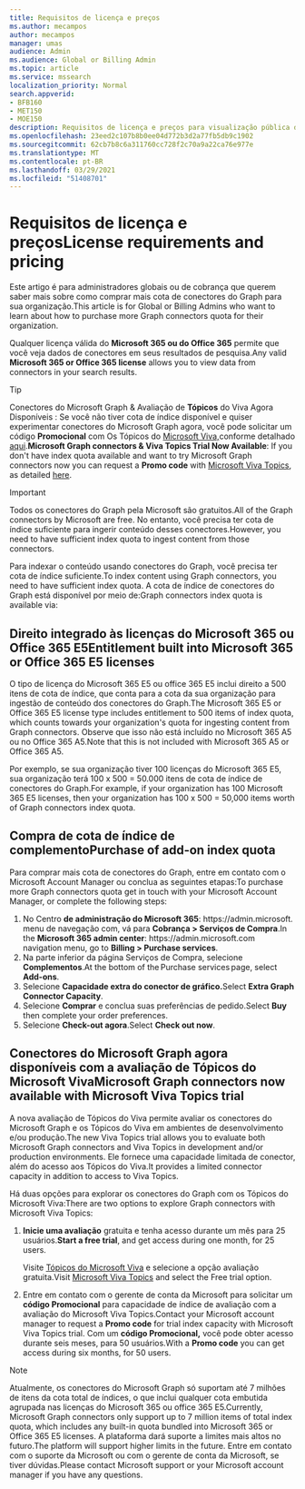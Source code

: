 ```yaml
---
title: Requisitos de licença e preços
ms.author: mecampos
author: mecampos
manager: umas
audience: Admin
ms.audience: Global or Billing Admin
ms.topic: article
ms.service: mssearch
localization_priority: Normal
search.appverid:
- BFB160
- MET150
- MOE150
description: Requisitos de licença e preços para visualização pública de conectores do Microsoft Graph para a Pesquisa da Microsoft
ms.openlocfilehash: 23eed2c107b8b0ee04d772b3d2a77fb5db9c1902
ms.sourcegitcommit: 62cb7b8c6a311760cc728f2c70a9a22ca76e977e
ms.translationtype: MT
ms.contentlocale: pt-BR
ms.lasthandoff: 03/29/2021
ms.locfileid: "51408701"
---
```

<!---Previous ms.author: rusamai --->

# <a name="license-requirements-and-pricing"></a><span data-ttu-id="001b1-103">Requisitos de licença e preços</span><span class="sxs-lookup"><span data-stu-id="001b1-103">License requirements and pricing</span></span>

<span data-ttu-id="001b1-104">Este artigo é para administradores globais ou de cobrança que querem saber mais sobre como comprar mais cota de conectores do Graph para sua organização.</span><span class="sxs-lookup"><span data-stu-id="001b1-104">This article is for Global or Billing Admins who want to learn about how to purchase more Graph connectors quota for their organization.</span></span>

<span data-ttu-id="001b1-105">Qualquer licença válida do **Microsoft 365 ou do Office 365** permite que você veja dados de conectores em seus resultados de pesquisa.</span><span class="sxs-lookup"><span data-stu-id="001b1-105">Any valid **Microsoft 365 or Office 365 license** allows you to view data from connectors in your search results.</span></span>

> [!TIP]
> <span data-ttu-id="001b1-106">Conectores do Microsoft Graph & Avaliação de **Tópicos** do Viva Agora Disponíveis : Se você não tiver cota de índice disponível e quiser experimentar conectores do Microsoft Graph agora, você pode solicitar um código **Promocional** com Os Tópicos do [Microsoft Viva,](https://www.microsoft.com/microsoft-viva/topics?activetab=pivot:overviewtab)conforme detalhado [aqui](#microsoft-graph-connectors-now-available-with-microsoft-viva-topics-trial).</span><span class="sxs-lookup"><span data-stu-id="001b1-106">**Microsoft Graph connectors & Viva Topics Trial Now Available**: If you don't have index quota available and want to try Microsoft Graph connectors now you can request a **Promo code** with [Microsoft Viva Topics](https://www.microsoft.com/microsoft-viva/topics?activetab=pivot:overviewtab), as detailed [here](#microsoft-graph-connectors-now-available-with-microsoft-viva-topics-trial).</span></span>

>[!IMPORTANT]
><span data-ttu-id="001b1-107">Todos os conectores do Graph pela Microsoft são gratuitos.</span><span class="sxs-lookup"><span data-stu-id="001b1-107">All of the Graph connectors by Microsoft are free.</span></span> <span data-ttu-id="001b1-108">No entanto, você precisa ter cota de índice suficiente para ingerir conteúdo desses conectores.</span><span class="sxs-lookup"><span data-stu-id="001b1-108">However, you need to have sufficient index quota to ingest content from those connectors.</span></span>

<span data-ttu-id="001b1-109">Para indexar o conteúdo usando conectores do Graph, você precisa ter cota de índice suficiente.</span><span class="sxs-lookup"><span data-stu-id="001b1-109">To index content using Graph connectors, you need to have sufficient index quota.</span></span> <span data-ttu-id="001b1-110">A cota de índice de conectores do Graph está disponível por meio de:</span><span class="sxs-lookup"><span data-stu-id="001b1-110">Graph connectors index quota is available via:</span></span>

## <a name="entitlement-built-into-microsoft-365-or-office-365-e5-licenses"></a><span data-ttu-id="001b1-111">Direito integrado às licenças do Microsoft 365 ou Office 365 E5</span><span class="sxs-lookup"><span data-stu-id="001b1-111">Entitlement built into Microsoft 365 or Office 365 E5 licenses</span></span>

<span data-ttu-id="001b1-112">O tipo de licença do Microsoft 365 E5 ou office 365 E5 inclui direito a 500 itens de cota de índice, que conta para a cota da sua organização para ingestão de conteúdo dos conectores do Graph.</span><span class="sxs-lookup"><span data-stu-id="001b1-112">The Microsoft 365 E5 or Office 365 E5 license type includes entitlement to 500 items of index quota, which counts towards your organization's quota for ingesting content from Graph connectors.</span></span> <span data-ttu-id="001b1-113">Observe que isso não está incluído no Microsoft 365 A5 ou no Office 365 A5.</span><span class="sxs-lookup"><span data-stu-id="001b1-113">Note that this is not included with Microsoft 365 A5 or Office 365 A5.</span></span>

<span data-ttu-id="001b1-114">Por exemplo, se sua organização tiver 100 licenças do Microsoft 365 E5, sua organização terá 100 x 500 = 50.000 itens de cota de índice de conectores do Graph.</span><span class="sxs-lookup"><span data-stu-id="001b1-114">For example, if your organization has 100 Microsoft 365 E5 licenses, then your organization has 100 x 500 = 50,000 items worth of Graph connectors index quota.</span></span>

## <a name="purchase-of-add-on-index-quota"></a><span data-ttu-id="001b1-115">Compra de cota de índice de complemento</span><span class="sxs-lookup"><span data-stu-id="001b1-115">Purchase of add-on index quota</span></span>
<span data-ttu-id="001b1-116">Para comprar mais cota de conectores do Graph, entre em contato com o Microsoft Account Manager ou conclua as seguintes etapas:</span><span class="sxs-lookup"><span data-stu-id="001b1-116">To purchase more Graph connectors quota get in touch with your Microsoft Account Manager, or complete the following steps:</span></span>

1. <span data-ttu-id="001b1-117">No Centro **de administração do Microsoft 365**: https://<span>admin.microsoft.</span> menu de navegação com, vá para **Cobrança > Serviços de Compra**.</span><span class="sxs-lookup"><span data-stu-id="001b1-117">In the **Microsoft 365 admin center**: https://<span>admin.microsoft.</span>com navigation menu, go to **Billing > Purchase services**.</span></span>
2. <span data-ttu-id="001b1-118">Na parte inferior da página Serviços de Compra, selecione **Complementos**.</span><span class="sxs-lookup"><span data-stu-id="001b1-118">At the bottom of the Purchase services page, select **Add-ons**.</span></span>
3. <span data-ttu-id="001b1-119">Selecione **Capacidade extra do conector de gráfico.**</span><span class="sxs-lookup"><span data-stu-id="001b1-119">Select **Extra Graph Connector Capacity**.</span></span>
4. <span data-ttu-id="001b1-120">Selecione **Comprar** e conclua suas preferências de pedido.</span><span class="sxs-lookup"><span data-stu-id="001b1-120">Select **Buy** then complete your order preferences.</span></span>
5. <span data-ttu-id="001b1-121">Selecione **Check-out agora**.</span><span class="sxs-lookup"><span data-stu-id="001b1-121">Select **Check out now**.</span></span>

## <a name="microsoft-graph-connectors-now-available-with-microsoft-viva-topics-trial"></a><span data-ttu-id="001b1-122">Conectores do Microsoft Graph agora disponíveis com a avaliação de Tópicos do Microsoft Viva</span><span class="sxs-lookup"><span data-stu-id="001b1-122">Microsoft Graph connectors now available with Microsoft Viva Topics trial</span></span>
 <span data-ttu-id="001b1-123">A nova avaliação de Tópicos do Viva permite avaliar os conectores do Microsoft Graph e os Tópicos do Viva em ambientes de desenvolvimento e/ou produção.</span><span class="sxs-lookup"><span data-stu-id="001b1-123">The new Viva Topics trial allows you to evaluate both Microsoft Graph connectors and Viva Topics in development and/or production environments.</span></span> <span data-ttu-id="001b1-124">Ele fornece uma capacidade limitada de conector, além do acesso aos Tópicos do Viva.</span><span class="sxs-lookup"><span data-stu-id="001b1-124">It provides a limited connector capacity in addition to access to Viva Topics.</span></span>

<span data-ttu-id="001b1-125">Há duas opções para explorar os conectores do Graph com os Tópicos do Microsoft Viva:</span><span class="sxs-lookup"><span data-stu-id="001b1-125">There are two options to explore Graph connectors with Microsoft Viva Topics:</span></span>

1. <span data-ttu-id="001b1-126">**Inicie uma avaliação** gratuita e tenha acesso durante um mês para 25 usuários.</span><span class="sxs-lookup"><span data-stu-id="001b1-126">**Start a free trial**, and get access during one month, for 25 users.</span></span>

     <span data-ttu-id="001b1-127">Visite [Tópicos do Microsoft Viva](https://www.microsoft.com/microsoft-viva/topics?activetab=pivot:overviewtab) e selecione a opção avaliação gratuita.</span><span class="sxs-lookup"><span data-stu-id="001b1-127">Visit [Microsoft Viva Topics](https://www.microsoft.com/microsoft-viva/topics?activetab=pivot:overviewtab) and select the Free trial option.</span></span>

2. <span data-ttu-id="001b1-128">Entre em contato com o gerente de conta da Microsoft para solicitar um **código Promocional** para capacidade de índice de avaliação com a avaliação do Microsoft Viva Topics.</span><span class="sxs-lookup"><span data-stu-id="001b1-128">Contact your Microsoft account manager to request a **Promo code** for trial index capacity with Microsoft Viva Topics trial.</span></span> <span data-ttu-id="001b1-129">Com um **código Promocional,** você pode obter acesso durante seis meses, para 50 usuários.</span><span class="sxs-lookup"><span data-stu-id="001b1-129">With a **Promo code** you can get access during six months, for 50 users.</span></span>

> [!NOTE]
> <span data-ttu-id="001b1-130">Atualmente, os conectores do Microsoft Graph só suportam até 7 milhões de itens da cota total de índices, o que inclui qualquer cota embutida agrupada nas licenças do Microsoft 365 ou office 365 E5.</span><span class="sxs-lookup"><span data-stu-id="001b1-130">Currently, Microsoft Graph connectors only support up to 7 million items of total index quota, which includes any built-in quota bundled into Microsoft 365 or Office 365 E5 licenses.</span></span> <span data-ttu-id="001b1-131">A plataforma dará suporte a limites mais altos no futuro.</span><span class="sxs-lookup"><span data-stu-id="001b1-131">The platform will support higher limits in the future.</span></span> <span data-ttu-id="001b1-132">Entre em contato com o suporte da Microsoft ou com o gerente de conta da Microsoft, se tiver dúvidas.</span><span class="sxs-lookup"><span data-stu-id="001b1-132">Please contact Microsoft support or your Microsoft account manager if you have any questions.</span></span>
